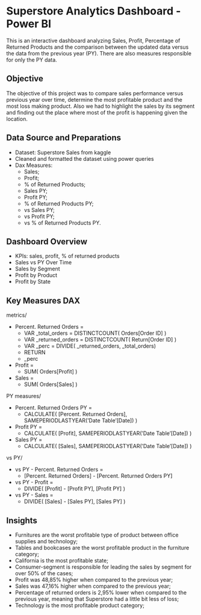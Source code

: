 # Superstore Analytics Dashboard - Power BI

This is an interactive dashboard analyzing Sales, Profit, Percentage of Returned Products and the comparison between the updated data versus the data from the previous year (PY). There are also measures responsible for only the PY data.

## Objective

The objective of this project was to compare sales performance versus previous year over time, determine the most profitable product and the most loss making product. Also we had to highlight the sales by its segment and finding out the place where most of the profit is happening given the location.

## Data Source and Preparations

- Dataset: Superstore Sales from kaggle
- Cleaned and formatted the dataset using power queries
- Dax Measures:
     - Sales;
     - Profit;
     - % of Returned Products;
     -  Sales PY;
     -  Profit PY;
     -  % of Returned Products PY;
     -  vs Sales PY;
     -  vs Profit PY;
     -  vs % of Returned Products PY.

## Dashboard Overview

- KPIs: sales, profit, % of returned products
- Sales vs PY Over Time
- Sales by Segment
- Profit by Product
- Profit by State

## Key Measures DAX

metrics/
  - Percent. Returned Orders =
      - VAR _total_orders = DISTINCTCOUNT( Orders[Order ID] )
      - VAR _returned_orders = DISTINCTCOUNT( Return[Order ID] )
      - VAR _perc = DIVIDE( _returned_orders, _total_orders)
      - RETURN
      - _perc
  - Profit =
      - SUM( Orders[Profit] )
  - Sales =
      - SUM( Orders[Sales] )

PY measures/
  - Percent. Returned Orders PY =
      - CALCULATE( [Percent. Returned Orders], SAMEPERIODLASTYEAR(’Date Table’[Date]) )
  - Profit PY =
      - CALCULATE( [Profit], SAMEPERIODLASTYEAR(’Date Table’[Date]) )
  - Sales PY =
      - CALCULATE( [Sales], SAMEPERIODLASTYEAR(’Date Table’[Date]) )

vs PY/
  - vs PY - Percent. Returned Orders =
      - [Percent. Returned Orders] - [Percent. Returned Orders PY]
  - vs PY - Profit =
      - DIVIDE( [Profit] - [Profit PY], [Profit PY] )
  - vs PY - Sales =
      - DIVIDE( [Sales] - [Sales PY], [Sales PY] )

## Insights

- Furnitures are the worst profitable type of product between office supplies and technology;
- Tables and bookcases are the worst profitable product in the furniture category;
- California is the most profitable state;
- Consumer-segment is responsible for leading the sales by segment for over 50% of the cases;
- Profit was 48,85% higher when compared to the previous year;
- Sales was 47,16% higher when compared to the previous year;
- Percentage of returned orders is 2,95% lower when compared to the previous year, meaning that Superstore had a little bit less of loss;
- Technology is the most profitable product category;
